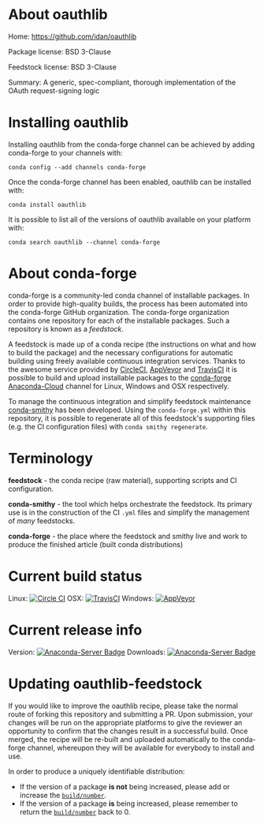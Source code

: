About oauthlib
==============

Home: https://github.com/idan/oauthlib

Package license: BSD 3-Clause

Feedstock license: BSD 3-Clause

Summary: A generic, spec-compliant, thorough implementation of the OAuth request-signing logic



Installing oauthlib
===================

Installing oauthlib from the conda-forge channel can be achieved by adding conda-forge to your channels with:

```
conda config --add channels conda-forge
```

Once the conda-forge channel has been enabled, oauthlib can be installed with:

```
conda install oauthlib
```

It is possible to list all of the versions of oauthlib available on your platform with:

```
conda search oauthlib --channel conda-forge
```


About conda-forge
=================

conda-forge is a community-led conda channel of installable packages.
In order to provide high-quality builds, the process has been automated into the
conda-forge GitHub organization. The conda-forge organization contains one repository 
for each of the installable packages. Such a repository is known as a *feedstock*.

A feedstock is made up of a conda recipe (the instructions on what and how to build
the package) and the necessary configurations for automatic building using freely
available continuous integration services. Thanks to the awesome service provided by
[CircleCI](https://circleci.com/), [AppVeyor](http://www.appveyor.com/)
and [TravisCI](https://travis-ci.org/) it is possible to build and upload installable
packages to the [conda-forge](https://anaconda.org/conda-forge)
[Anaconda-Cloud](http://docs.anaconda.org/) channel for Linux, Windows and OSX respectively.

To manage the continuous integration and simplify feedstock maintenance
[conda-smithy](http://github.com/conda-forge/conda-smithy) has been developed.
Using the ``conda-forge.yml`` within this repository, it is possible to regenerate all of
this feedstock's supporting files (e.g. the CI configuration files) with ``conda smithy regenerate``.


Terminology
===========

**feedstock** - the conda recipe (raw material), supporting scripts and CI configuration.

**conda-smithy** - the tool which helps orchestrate the feedstock.
                   Its primary use is in the construction of the CI ``.yml`` files
                   and simplify the management of *many* feedstocks.

**conda-forge** - the place where the feedstock and smithy live and work to
                  produce the finished article (built conda distributions)

Current build status
====================

Linux: [![Circle CI](https://circleci.com/gh/conda-forge/oauthlib-feedstock.svg?style=svg)](https://circleci.com/gh/conda-forge/oauthlib-feedstock)
OSX: [![TravisCI](https://travis-ci.org/conda-forge/oauthlib-feedstock.svg?branch=master)](https://travis-ci.org/conda-forge/oauthlib-feedstock) 
Windows: [![AppVeyor](https://ci.appveyor.com/api/projects/status/github/conda-forge/oauthlib-feedstock?svg=True)](https://ci.appveyor.com/project/conda-forge/oauthlib-feedstock/branch/master)

Current release info
====================
Version: [![Anaconda-Server Badge](https://anaconda.org/conda-forge/oauthlib/badges/version.svg)](https://anaconda.org/conda-forge/oauthlib)
Downloads: [![Anaconda-Server Badge](https://anaconda.org/conda-forge/oauthlib/badges/downloads.svg)](https://anaconda.org/conda-forge/oauthlib)


Updating oauthlib-feedstock
===========================

If you would like to improve the oauthlib recipe, please take the normal
route of forking this repository and submitting a PR. Upon submission, your changes will
be run on the appropriate platforms to give the reviewer an opportunity to confirm that the
changes result in a successful build. Once merged, the recipe will be re-built and uploaded
automatically to the conda-forge channel, whereupon they will be available for everybody to
install and use.

In order to produce a uniquely identifiable distribution:
 * If the version of a package **is not** being increased, please add or increase
   the [``build/number``](http://conda.pydata.org/docs/building/meta-yaml.html#build-number-and-string). 
 * If the version of a package **is** being increased, please remember to return
   the [``build/number``](http://conda.pydata.org/docs/building/meta-yaml.html#build-number-and-string)
   back to 0.
